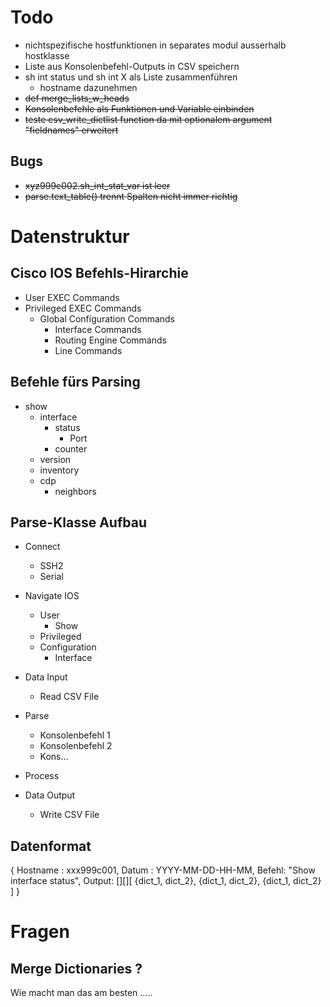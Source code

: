 # Todo
* nichtspezifische hostfunktionen in separates modul ausserhalb hostklasse 
* Liste aus Konsolenbefehl-Outputs in CSV speichern
* sh int status und sh int X als Liste zusammenführen
  * hostname dazunehmen
* ~~def merge_lists_w_heads~~
* ~~Konsolenbefehle als Funktionen und Variable einbinden~~
* ~~teste csv_write_dictlist function da mit optionalem argument "fieldnames" erweitert~~


## Bugs

* ~~xyz999c002.sh_int_stat_var ist leer~~
* ~~parse.text_table() trennt Spalten nicht immer richtig~~


# Datenstruktur

## Cisco IOS Befehls-Hirarchie 

* User EXEC Commands
* Privileged EXEC Commands
  * Global Configuration Commands
    * Interface Commands
    * Routing Engine Commands
    * Line Commands 

## Befehle fürs Parsing
* show
  * interface
    * status
      * Port
    * counter
  * version
  * inventory
  * cdp
    * neighbors

## Parse-Klasse Aufbau
* Connect
  * SSH2
  * Serial
* Navigate IOS
  * User
    * Show
  * Privileged
  * Configuration
    * Interface 
* Data Input 
  * Read CSV File
* Parse
  * Konsolenbefehl 1
  * Konsolenbefehl 2
  * Kons...
* Process

* Data Output
  * Write CSV File

## Datenformat

{ Hostname : xxx999c001, Datum : YYYY-MM-DD-HH-MM, Befehl: "Show interface status", Output: [][][ {dict_1, dict_2}, {dict_1, dict_2}, {dict_1, dict_2} ] }


# Fragen

## Merge Dictionaries ?

Wie macht man das am besten .....